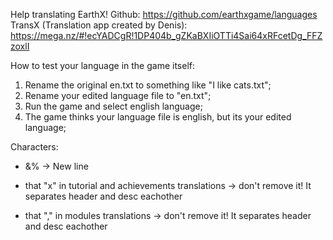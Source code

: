 Help translating EarthX!
Github: https://github.com/earthxgame/languages
TransX (Translation app created by Denis): https://mega.nz/#!ecYADCgR!1DP404b_gZKaBXIiOTTi4Sai64xRFcetDg_FFZzoxlI

How to test your language in the game itself:
1. Rename the original en.txt to something like "I like cats.txt";
2. Rename your edited language file to "en.txt";
3. Run the game and select english language;
4. The game thinks your language file is english, but its your edited language;

Characters:
- &% -> New line

- that "x" in tutorial and achievements translations 
      -> don't remove it! It separates header and desc eachother

- that "," in modules translations 
      -> don't remove it! It separates header and desc eachother
